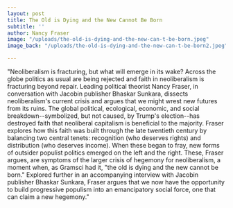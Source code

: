 ```yaml
---
layout: post
title: The Old is Dying and the New Cannot Be Born
subtitle: ''
author: Nancy Fraser
image: "/uploads/the-old-is-dying-and-the-new-can-t-be-born.jpeg"
image_back: "/uploads/the-old-is-dying-and-the-new-can-t-be-born2.jpeg"

---
```

"Neoliberalism is fracturing, but what will emerge in its wake? Across the globe politics as usual are being rejected and faith in neoliberalism is fracturing beyond repair. Leading political theorist Nancy Fraser, in conversation with Jacobin publisher Bhaskar Sunkara, dissects neoliberalism's current crisis and argues that we might wrest new futures from its ruins. The global political, ecological, economic, and social breakdown--symbolized, but not caused, by Trump's election--has destroyed faith that neoliberal capitalism is beneficial to the majority. Fraser explores how this faith was built through the late twentieth century by balancing two central tenets: recognition (who deserves rights) and distribution (who deserves income). When these began to fray, new forms of outsider populist politics emerged on the left and the right. These, Fraser argues, are symptoms of the larger crisis of hegemony for neoliberalism, a moment when, as Gramsci had it, "the old is dying and the new cannot be born." Explored further in an accompanying interview with Jacobin publisher Bhaskar Sunkara, Fraser argues that we now have the opportunity to build progressive populism into an emancipatory social force, one that can claim a new hegemony."
